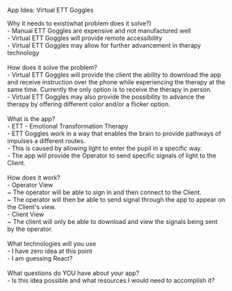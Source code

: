 App Idea: Virtual ETT Goggles

Why it needs to exist(what problem does it solve?)<br>
    - Manual ETT Goggles are expensive and not manufactured well<br>
    - Virtual ETT Goggles will provide remote accessibility<br>
    - Virtual ETT Goggles may allow for further advancement in therapy technology<br>
<br>
How does it solve the problem?<br>
    - Virtual ETT Goggles will provide the client the ability to download the app and receive instruction over the phone while experiencing the therapy at the same time. Currently the only option is to receive the therapy in person.<br>
    - Virtual ETT Goggles may also provide the possibility to advance the therapy by offering different color and/or a flicker option.<br>
<br>
What is the app?<br>
    - ETT - Emotional Transformation Therapy<br>
    - ETT Goggles work in a way that enables the brain to provide pathways of impulses a different routes.<br>
    - This is caused by allowing light to enter the pupil in a specific way.<br>
    - The app will provide the Operator to send specific signals of light to the Client.<br>
<br>
How does it work?<br>
    - Operator View<br>
        ~ The operator will be able to sign in and then connect to the Client.<br>
        ~ The operator will then be able to send signal through the app to appear on the Client's view.<br>
    - Client View<br>
        ~ The client will only be able to download and view the signals being sent by the operator.<br>
<br>
What technologies will you use<br>
    - I have zero idea at this point<br>
    - I am guessing React?<br>
<br>
What questions do YOU have about your app?<br>
    - Is this idea possible and what resources I would need to accomplish it?<br>